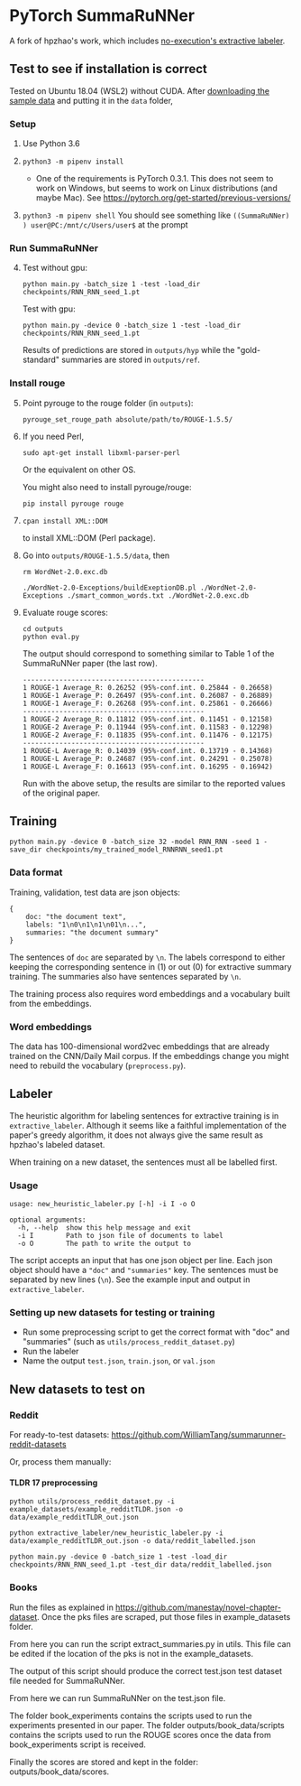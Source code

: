 # PyTorch SummaRuNNer
A fork of hpzhao's work, which includes [no-execution's extractive labeler](https://github.com/no-execution/Summa_label).

## Test to see if installation is correct
Tested on Ubuntu 18.04 (WSL2) without CUDA.  After [downloading the sample data](https://drive.google.com/file/d/1JgsboIAs__r6XfCbkDWgmberXJw8FBWE/view?usp=sharing) and putting it in the ``data`` folder,

### Setup
1. Use Python 3.6

2. ``python3 -m pipenv install``
    - One of the requirements is PyTorch 0.3.1. This does not seem to work on Windows, but seems to work on Linux distributions (and maybe Mac). See https://pytorch.org/get-started/previous-versions/

3. ``python3 -m pipenv shell``
    You should see something like
    ``((SummaRuNNer) ) user@PC:/mnt/c/Users/user$``
    at the prompt

### Run SummaRuNNer
4. Test without gpu: 
    ```
    python main.py -batch_size 1 -test -load_dir checkpoints/RNN_RNN_seed_1.pt
    ```

    Test with gpu: 

    ```
    python main.py -device 0 -batch_size 1 -test -load_dir checkpoints/RNN_RNN_seed_1.pt
    ```

    Results of predictions are stored in ``outputs/hyp`` while the "gold-standard" summaries are stored in ``outputs/ref``.

### Install rouge
5. Point pyrouge to the rouge folder (in ``outputs``): 
    ```
    pyrouge_set_rouge_path absolute/path/to/ROUGE-1.5.5/
    ```

6.  If you need Perl,
    ```
    sudo apt-get install libxml-parser-perl
    ```
    Or the equivalent on other OS.


    You might also need to install pyrouge/rouge:
    ```
    pip install pyrouge rouge
    ```

7. 
    ```
    cpan install XML::DOM
    ``` 
    to install XML::DOM (Perl package).

8. Go into ``outputs/ROUGE-1.5.5/data``, then

    ```
    rm WordNet-2.0.exc.db

    ./WordNet-2.0-Exceptions/buildExeptionDB.pl ./WordNet-2.0-Exceptions ./smart_common_words.txt ./WordNet-2.0.exc.db
    ```

9. Evaluate rouge scores: 
    ```
    cd outputs
    python eval.py
    ```

    The output should correspond to something similar to Table 1 of the SummaRuNNer paper (the last row).

    ```
    ---------------------------------------------
    1 ROUGE-1 Average_R: 0.26252 (95%-conf.int. 0.25844 - 0.26658)
    1 ROUGE-1 Average_P: 0.26497 (95%-conf.int. 0.26087 - 0.26889)
    1 ROUGE-1 Average_F: 0.26268 (95%-conf.int. 0.25861 - 0.26666)
    ---------------------------------------------
    1 ROUGE-2 Average_R: 0.11812 (95%-conf.int. 0.11451 - 0.12158)
    1 ROUGE-2 Average_P: 0.11944 (95%-conf.int. 0.11583 - 0.12298)
    1 ROUGE-2 Average_F: 0.11835 (95%-conf.int. 0.11476 - 0.12175)
    ---------------------------------------------
    1 ROUGE-L Average_R: 0.14039 (95%-conf.int. 0.13719 - 0.14368)
    1 ROUGE-L Average_P: 0.24687 (95%-conf.int. 0.24291 - 0.25078)
    1 ROUGE-L Average_F: 0.16613 (95%-conf.int. 0.16295 - 0.16942)
    ```

    Run with the above setup, the results are similar to the reported values of the original paper.


## Training

```
python main.py -device 0 -batch_size 32 -model RNN_RNN -seed 1 -save_dir checkpoints/my_trained_model_RNNRNN_seed1.pt
```
### Data format
Training, validation, test data are json objects:
```
{
    doc: "the document text",
    labels: "1\n0\n1\n1\n01\n...",
    summaries: "the document summary"
}
```
The sentences of ``doc`` are separated by `\n`. The labels correspond to either keeping the corresponding sentence in (1) or out (0) for extractive summary training. The summaries also have sentences separated by `\n`.

The training process also requires word embeddings and a vocabulary built from the embeddings.

### Word embeddings
The data has 100-dimensional word2vec embeddings that are already trained on the CNN/Daily Mail corpus. If the embeddings change you might need to rebuild the vocabulary (``preprocess.py``).


## Labeler
The heuristic algorithm for labeling sentences for extractive training is in ``extractive_labeler``. Although it seems like a faithful implementation of the paper's greedy algorithm, it does not always give the same result as hpzhao's labeled dataset.

When training on a new dataset, the sentences must all be labelled first.

### Usage
```
usage: new_heuristic_labeler.py [-h] -i I -o O

optional arguments:
  -h, --help  show this help message and exit
  -i I        Path to json file of documents to label
  -o O        The path to write the output to
```

The script accepts an input that has one json object per line. Each json object should have a `"doc"` and `"summaries"` key. The sentences must be separated by new lines (`\n`). See the example input and output in ``extractive_labeler``.

### Setting up new datasets for testing or training
- Run some preprocessing script to get the correct format with "doc" and "summaries" (such as ``utils/process_reddit_dataset.py``)
- Run the labeler
- Name the output `test.json`, `train.json`, or `val.json`

## New datasets to test on

### Reddit
For ready-to-test datasets:
https://github.com/WiIIiamTang/summarunner-reddit-datasets

Or, process them manually:

#### TLDR 17 preprocessing

```
python utils/process_reddit_dataset.py -i example_datasets/example_redditTLDR.json -o data/example_redditTLDR_out.json

python extractive_labeler/new_heuristic_labeler.py -i data/example_redditTLDR_out.json -o data/reddit_labelled.json

python main.py -device 0 -batch_size 1 -test -load_dir checkpoints/RNN_RNN_seed_1.pt -test_dir data/reddit_labelled.json
```
### Books

Run the files as explained in https://github.com/manestay/novel-chapter-dataset. Once the pks files are scraped, put those files in example_datasets folder. 

From here you can run the script extract_summaries.py in utils.
This file can be edited if the location of the pks is not in the example_datasets.

The output of this script should produce the correct test.json test dataset file needed for SummaRuNNer.

From here we can run SummaRuNNer on the test.json file.

The folder book_experiments contains the scripts used to run the experiments presented in our paper.
The folder outputs/book_data/scripts contains the scripts used to run the ROUGE scores once the data from book_experiments script is received.

Finally the scores are stored and kept in the folder: outputs/book_data/scores.
